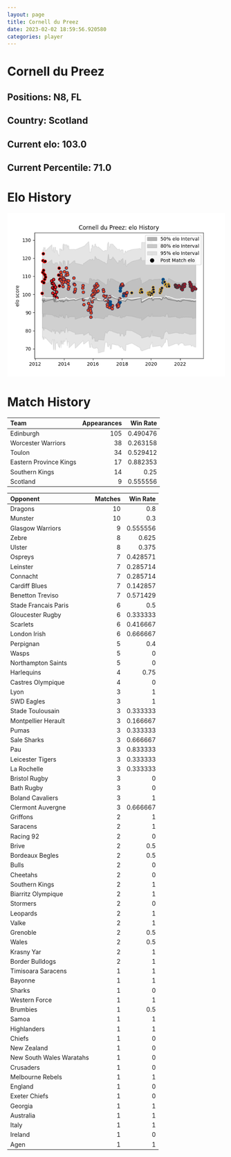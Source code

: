 ```yaml
---  
layout: page  
title: Cornell du Preez  
date: 2023-02-02 18:59:56.920580  
categories: player  
---
```

# Cornell du Preez

## Positions: N8, FL

## Country: Scotland

## Current elo: 103.0

## Current Percentile: 71.0

# Elo History


![elo history](history_CornellduPreez.png)
# Match History


| Team                   |   Appearances |   Win Rate |
|:-----------------------|--------------:|-----------:|
| Edinburgh              |           105 |   0.490476 |
| Worcester Warriors     |            38 |   0.263158 |
| Toulon                 |            34 |   0.529412 |
| Eastern Province Kings |            17 |   0.882353 |
| Southern Kings         |            14 |   0.25     |
| Scotland               |             9 |   0.555556 |

| Opponent                 |   Matches |   Win Rate |
|:-------------------------|----------:|-----------:|
| Dragons                  |        10 |   0.8      |
| Munster                  |        10 |   0.3      |
| Glasgow Warriors         |         9 |   0.555556 |
| Zebre                    |         8 |   0.625    |
| Ulster                   |         8 |   0.375    |
| Ospreys                  |         7 |   0.428571 |
| Leinster                 |         7 |   0.285714 |
| Connacht                 |         7 |   0.285714 |
| Cardiff Blues            |         7 |   0.142857 |
| Benetton Treviso         |         7 |   0.571429 |
| Stade Francais Paris     |         6 |   0.5      |
| Gloucester Rugby         |         6 |   0.333333 |
| Scarlets                 |         6 |   0.416667 |
| London Irish             |         6 |   0.666667 |
| Perpignan                |         5 |   0.4      |
| Wasps                    |         5 |   0        |
| Northampton Saints       |         5 |   0        |
| Harlequins               |         4 |   0.75     |
| Castres Olympique        |         4 |   0        |
| Lyon                     |         3 |   1        |
| SWD Eagles               |         3 |   1        |
| Stade Toulousain         |         3 |   0.333333 |
| Montpellier Herault      |         3 |   0.166667 |
| Pumas                    |         3 |   0.333333 |
| Sale Sharks              |         3 |   0.666667 |
| Pau                      |         3 |   0.833333 |
| Leicester Tigers         |         3 |   0.333333 |
| La Rochelle              |         3 |   0.333333 |
| Bristol Rugby            |         3 |   0        |
| Bath Rugby               |         3 |   0        |
| Boland Cavaliers         |         3 |   1        |
| Clermont Auvergne        |         3 |   0.666667 |
| Griffons                 |         2 |   1        |
| Saracens                 |         2 |   1        |
| Racing 92                |         2 |   0        |
| Brive                    |         2 |   0.5      |
| Bordeaux Begles          |         2 |   0.5      |
| Bulls                    |         2 |   0        |
| Cheetahs                 |         2 |   0        |
| Southern Kings           |         2 |   1        |
| Biarritz Olympique       |         2 |   1        |
| Stormers                 |         2 |   0        |
| Leopards                 |         2 |   1        |
| Valke                    |         2 |   1        |
| Grenoble                 |         2 |   0.5      |
| Wales                    |         2 |   0.5      |
| Krasny Yar               |         2 |   1        |
| Border Bulldogs          |         2 |   1        |
| Timisoara Saracens       |         1 |   1        |
| Bayonne                  |         1 |   1        |
| Sharks                   |         1 |   0        |
| Western Force            |         1 |   1        |
| Brumbies                 |         1 |   0.5      |
| Samoa                    |         1 |   1        |
| Highlanders              |         1 |   1        |
| Chiefs                   |         1 |   0        |
| New Zealand              |         1 |   0        |
| New South Wales Waratahs |         1 |   0        |
| Crusaders                |         1 |   0        |
| Melbourne Rebels         |         1 |   1        |
| England                  |         1 |   0        |
| Exeter Chiefs            |         1 |   0        |
| Georgia                  |         1 |   1        |
| Australia                |         1 |   1        |
| Italy                    |         1 |   1        |
| Ireland                  |         1 |   0        |
| Agen                     |         1 |   1        |